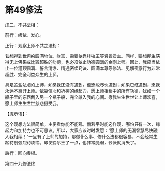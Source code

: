 # 第49修法

戊二、不共法相：

前行：皈依、发心。

正行：观察上师不共之法相：

若想得到世间的圆满地位、财富，需要依靠转轮王等贤善君主。同样，要想即生获得无上佛果或比较超胜的功德，也必须依止功德圆满的金刚上师。因此，我应当依止一位灌顶圆满、誓言清净、精通密续窍诀、圆满本尊等修法、见解密意行为非常超胜、完全利益众生的上师。

具足这些法相的上师，如果我还没有遇到，但愿能尽快遇到；如果已经遇到，愿我永远不离开上师。依靠信心和祈祷的缘起力，愿上师相续中的所有功德，犹如一个瓶子里的东西倒入另一个瓶子般，完全融入我的心间。愿我生生世世让上师欢喜，愿上师生生世世慈悲摄受我。

【提示语】：

这个观想方法很简单，主要看你能不能观。倘若平时能这样观，哪怕只有一次，缘起力和加持力也不可思议。所以，大家应该时时发愿：“愿上师的无漏智慧尽快融入我相续！”一旦有了上师的加持，那做什么事、修什么法都很容易，不会经常生起特别强烈的烦恼。即使偶尔生了一点，也非常脆弱，很快就消失了。

后行：回向善根。

第四十九修法终

